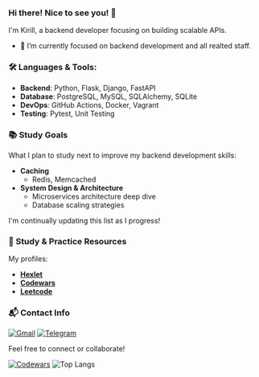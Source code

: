 ### Hi there! Nice to see you! 👋

I'm Kirill, a backend developer focusing on building scalable APIs.

- 🌱 I’m currently focused on backend development and all realted staff.

### 🛠️ Languages & Tools:
- **Backend**: Python, Flask, Django, FastAPI
- **Database**: PostgreSQL, MySQL, SQLAlchemy, SQLite
- **DevOps**: GitHub Actions, Docker, Vagrant
- **Testing**: Pytest, Unit Testing

### 📚 Study Goals

What I plan to study next to improve my backend development skills:

- **Caching**
  - Redis, Memcached
- **System Design & Architecture**
  - Microservices architecture deep dive
  - Database scaling strategies

I'm continually updating this list as I progress!

### 📖 Study & Practice Resources

My profiles:

- **[Hexlet](https://ru.hexlet.io/u/shortyk)**
- **[Codewars](https://www.codewars.com/users/shortyk_tw)**
- **[Leetcode](https://leetcode.com/u/shortyk/)**

### 📬 Contact Info

[![Gmail](https://img.shields.io/badge/Gmail-D14836?style=for-the-badge&logo=gmail&logoColor=white)](mailto:shortykofficial@gmail.com)
[![Telegram](https://img.shields.io/badge/Telegram-2CA5E0?style=for-the-badge&logo=telegram&logoColor=white)](https://t.me/shrtyk)

Feel free to connect or collaborate!

[![Codewars](https://github.r2v.ch/codewars?user=shortyk_tw&stroke=%23BB432C&theme=gradient&top_languages=true)](https://www.codewars.com/users/shortyk_tw)
![Top Langs](https://github-readme-stats.vercel.app/api/top-langs/?username=shortykevich&hide=TeX&layout=compact)
